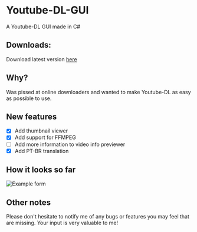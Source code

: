 # Youtube-DL-GUI
A Youtube-DL GUI made in C#

## Downloads:
Download latest version [here](https://diskpro.github.io/Youtube-DL-GUI/)

## Why?
Was pissed at online downloaders and wanted to make Youtube-DL as easy as possible to use.

## New features
- [x] Add thumbnail viewer
- [x] Add support for FFMPEG
- [ ] Add more information to video info previewer
- [x] Add PT-BR translation

## How it looks so far
![Example form](https://i.imgur.com/ZlBkvHb.png)

## Other notes
Please don't hesitate to notify me of any bugs or features you may feel that are missing. Your input is very valuable to me!

